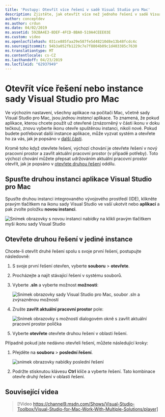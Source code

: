 ```yaml
---
title: 'Postupy: Otevřít více řešení v sadě Visual Studio pro Mac'
description: Zjistěte, jak otevřít více než jednoho řešení v sadě Visual Studio pro Mac a tom, jak otevřít více než jednu instanci aplikace.
author: conceptdev
ms.author: crdun
ms.date: 04/02/2019
ms.assetid: 592BA4E3-8DEF-4FCD-8BA0-519A4CEEE03E
ms.custom: video
ms.openlocfilehash: 031ce885faa29e587fe5d48210d8e13b48fcdc4c
ms.sourcegitcommit: 94b3a052fb1229c7e7f8804b09c1d403385c7630
ms.translationtype: MT
ms.contentlocale: cs-CZ
ms.lasthandoff: 04/23/2019
ms.locfileid: "62937949"
---
```

# <a name="open-multiple-solutions-or-instances-of-visual-studio-for-mac"></a>Otevřít více řešení nebo instance sady Visual Studio pro Mac

Ve výchozím nastavení, všechny aplikace na počítači Mac, včetně sady Visual Studio pro Mac, jsou _jednou instancí_ aplikace. To znamená, že pokud aplikace, kterou chcete použít už otevřené (znázorněný v části ikonu v doku tečkou), znovu vyberte ikonu otevře spuštěnou instanci, nikoli nové. Pokud budete potřebovat další instance aplikace, může vyzvat systém a otevřete ho za vás, jak je popsáno v [další části](#open-a-second-instance-of-visual-studio-for-mac).

Kromě toho když otevřete řešení, výchozí chování je otevřete řešení v nový pracovní prostor a zavřít aktuální pracovní prostor (v případě potřeby). Toto výchozí chování můžete přepsat udržováním aktuální pracovní prostor otevřít, jak je popsáno v [otevřete druhou řešení](#open-a-second-solution-inside-a-single-instance) oddílu.

## <a name="open-a-second-instance-of-visual-studio-for-mac"></a>Spusťte druhou instanci aplikace Visual Studio pro Mac

Spusťte druhou instanci integrovaného vývojového prostředí (IDE), klikněte pravým tlačítkem na ikonu sady Visual Studio ve vaší ukotvit nebo **aplikací** a pak zvolte položku **novou instanci**.

![Snímek obrazovky s novou instanci nabídky na klikli pravým tlačítkem myši ikonu sady Visual Studio](media/open-new-instance.png)

## <a name="open-a-second-solution-inside-a-single-instance"></a>Otevřete druhou řešení v jediné instance

Chcete-li otevřít druhé řešení spolu s svoje první řešení, postupujte následovně:

1. S svoje první řešení otevřen, vyberte **souboru** > **otevřete**.
2. Procházejte a najít stávající řešení v systému souborů.
3. Vyberte **.sln** a vyberte možnost **možnosti**:

    ![Snímek obrazovky sady Visual Studio pro Mac, soubor .sln a zvýrazněnou možností](media/open-multiple-solutions-image3.png)

4. Zrušte **zavřít aktuální pracovní prostor** pole:

    ![Snímek obrazovky s možností dialogovém okně s zavřít aktuální pracovní prostor políčka](media/open-multiple-solutions-image1.png)

5. Vyberte **otevřete** otevřete druhou řešení v oblasti řešení.

Případně pokud jste nedávno otevřeli řešení, můžete následující kroky:

1. Přejděte na **souboru** > **poslední řešení**.

    ![snímek obrazovky nabídky poslední řešení](media/open-multiple-solutions-image2.png)

1. Podržte stisknutou klávesu **Ctrl** klíče a vyberte řešení. Tato kombinace otevře druhý řešení v oblasti řešení.

## <a name="related-video"></a>Související videa

> [!Video https://channel9.msdn.com/Shows/Visual-Studio-Toolbox/Visual-Studio-for-Mac-Work-With-Multiple-Solutions/player]
